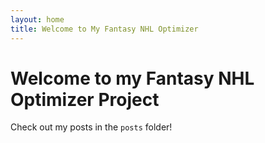 ```yaml
---
layout: home
title: Welcome to My Fantasy NHL Optimizer
---
```

# Welcome to my Fantasy NHL Optimizer Project
Check out my posts in the `posts` folder!
